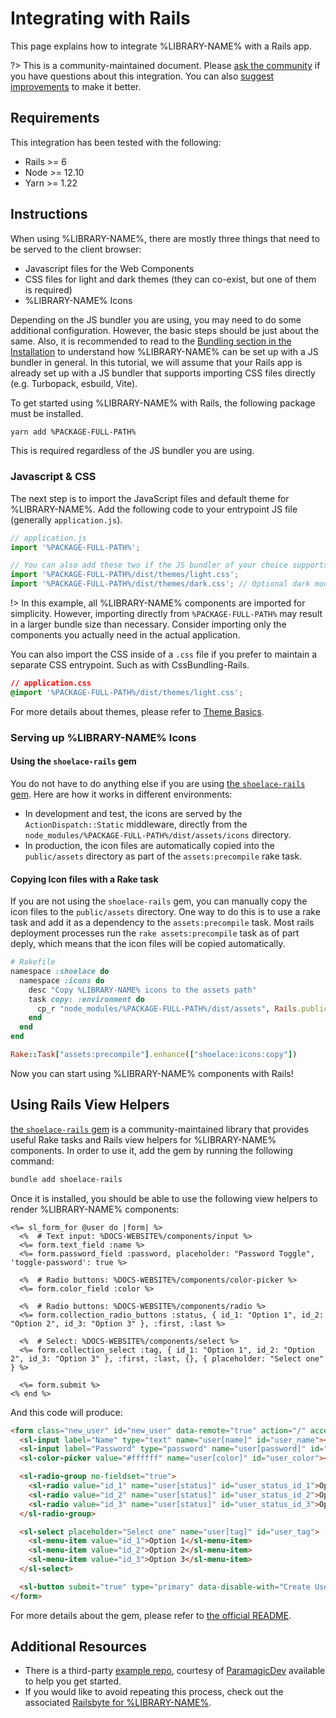 # Integrating with Rails

This page explains how to integrate %LIBRARY-NAME% with a Rails app.

?> This is a community-maintained document. Please [ask the community](/resources/community) if you have questions about this integration. You can also [suggest improvements](%REPO-URL%/blob/next/docs/tutorials/integrating-with-rails.md) to make it better.

## Requirements

This integration has been tested with the following:

- Rails >= 6
- Node >= 12.10
- Yarn >= 1.22

## Instructions

When using %LIBRARY-NAME%, there are mostly three things that need to be served to the client browser:

- Javascript files for the Web Components
- CSS files for light and dark themes (they can co-exist, but one of them is required)
- %LIBRARY-NAME% Icons

Depending on the JS bundler you are using, you may need to do some additional configuration. However, the basic steps
should be just about the same. Also, it is recommended to read to the [Bundling section in the Installation](/getting-started/installation?id=bundling)
to understand how %LIBRARY-NAME% can be set up with a JS bundler in general. In this tutorial, we will assume that your Rails app
is already set up with a JS bundler that supports importing CSS files directly (e.g. Turbopack, esbuild, Vite).

To get started using %LIBRARY-NAME% with Rails, the following package must be installed.

```bash
yarn add %PACKAGE-FULL-PATH%
```

This is required regardless of the JS bundler you are using.

### Javascript & CSS

The next step is to import the JavaScript files and default theme for %LIBRARY-NAME%. Add the following code to your
entrypoint JS file (generally `application.js`).

```js
// application.js
import '%PACKAGE-FULL-PATH%';

// You can also add these two if the JS bundler of your choice supports importing CSS files.
import '%PACKAGE-FULL-PATH%/dist/themes/light.css';
import '%PACKAGE-FULL-PATH%/dist/themes/dark.css'; // Optional dark mode
```

!> In this example, all %LIBRARY-NAME% components are imported for simplicity. However, importing directly from
`%PACKAGE-FULL-PATH%` may result in a larger bundle size than necessary. Consider importing only the components
you actually need in the actual application.

You can also import the CSS inside of a `.css` file if you prefer to maintain a separate CSS entrypoint.
Such as with CssBundling-Rails.

```css
// application.css
@import '%PACKAGE-FULL-PATH%/dist/themes/light.css';
```

For more details about themes, please refer to [Theme Basics](/getting-started/themes?id=theme-basics).

### Serving up %LIBRARY-NAME% Icons

#### Using the `shoelace-rails` gem

You do not have to do anything else if you are using [the `shoelace-rails` gem](https://github.com/yuki24/shoelace-rails).
Here are how it works in different environments:

- In development and test, the icons are served by the `ActionDispatch::Static` middleware, directly from the
  `node_modules/%PACKAGE-FULL-PATH%/dist/assets/icons` directory.
- In production, the icon files are automatically copied into the `public/assets` directory as part of the
  `assets:precompile` rake task.

#### Copying Icon files with a Rake task

If you are not using the `shoelace-rails` gem, you can manually copy the icon files to the `public/assets` directory.
One way to do this is to use a rake task and add it as a dependency to the `assets:precompile` task. Most rails
deployment processes run the `rake assets:precompile` task as of part deply, which means that the icon files will be
copied automatically.

```ruby
# Rakefile
namespace :shoelace do
  namespace :icons do
    desc "Copy %LIBRARY-NAME% icons to the assets path"
    task copy: :environment do
      cp_r "node_modules/%PACKAGE-FULL-PATH%/dist/assets", Rails.public_path
    end
  end
end

Rake::Task["assets:precompile"].enhance(["shoelace:icons:copy"])
```

Now you can start using %LIBRARY-NAME% components with Rails!

## Using Rails View Helpers

[the `shoelace-rails` gem](https://github.com/yuki24/shoelace-rails) is a community-maintained library that provides useful Rake tasks and Rails view helpers for
%LIBRARY-NAME% components. In order to use it, add the gem by running the following command:

```bash
bundle add shoelace-rails
```

Once it is installed, you should be able to use the following view helpers to render %LIBRARY-NAME% components:

```erb
<%= sl_form_for @user do |form| %>
  <%  # Text input: %DOCS-WEBSITE%/components/input %>
  <%= form.text_field :name %>
  <%= form.password_field :password, placeholder: "Password Toggle", 'toggle-password': true %>

  <%  # Radio buttons: %DOCS-WEBSITE%/components/color-picker %>
  <%= form.color_field :color %>

  <%  # Radio buttons: %DOCS-WEBSITE%/components/radio %>
  <%= form.collection_radio_buttons :status, { id_1: "Option 1", id_2: "Option 2", id_3: "Option 3" }, :first, :last %>

  <%  # Select: %DOCS-WEBSITE%/components/select %>
  <%= form.collection_select :tag, { id_1: "Option 1", id_2: "Option 2", id_3: "Option 3" }, :first, :last, {}, { placeholder: "Select one" } %>

  <%= form.submit %>
<% end %>
```

And this code will produce:

```html
<form class="new_user" id="new_user" data-remote="true" action="/" accept-charset="UTF-8" method="post">
  <sl-input label="Name" type="text" name="user[name]" id="user_name"></sl-input>
  <sl-input label="Password" type="password" name="user[password]" id="user_password"></sl-input>
  <sl-color-picker value="#ffffff" name="user[color]" id="user_color"></sl-color-picker>

  <sl-radio-group no-fieldset="true">
    <sl-radio value="id_1" name="user[status]" id="user_status_id_1">Option 1</sl-radio>
    <sl-radio value="id_2" name="user[status]" id="user_status_id_2">Option 2</sl-radio>
    <sl-radio value="id_3" name="user[status]" id="user_status_id_3">Option 3</sl-radio>
  </sl-radio-group>

  <sl-select placeholder="Select one" name="user[tag]" id="user_tag">
    <sl-menu-item value="id_1">Option 1</sl-menu-item>
    <sl-menu-item value="id_2">Option 2</sl-menu-item>
    <sl-menu-item value="id_3">Option 3</sl-menu-item>
  </sl-select>

  <sl-button submit="true" type="primary" data-disable-with="Create User">Create User</sl-button>
</form>
```

For more details about the gem, please refer to [the official README](https://github.com/yuki24/shoelace-rails).

## Additional Resources

- There is a third-party [example repo](https://github.com/ParamagicDev/rails-shoelace-example), courtesy of [ParamagicDev](https://github.com/ParamagicDev) available to help you get started.
- If you would like to avoid repeating this process, check out the associated [Railsbyte for %LIBRARY-NAME%](https://railsbytes.com/templates/X8BsEb).
